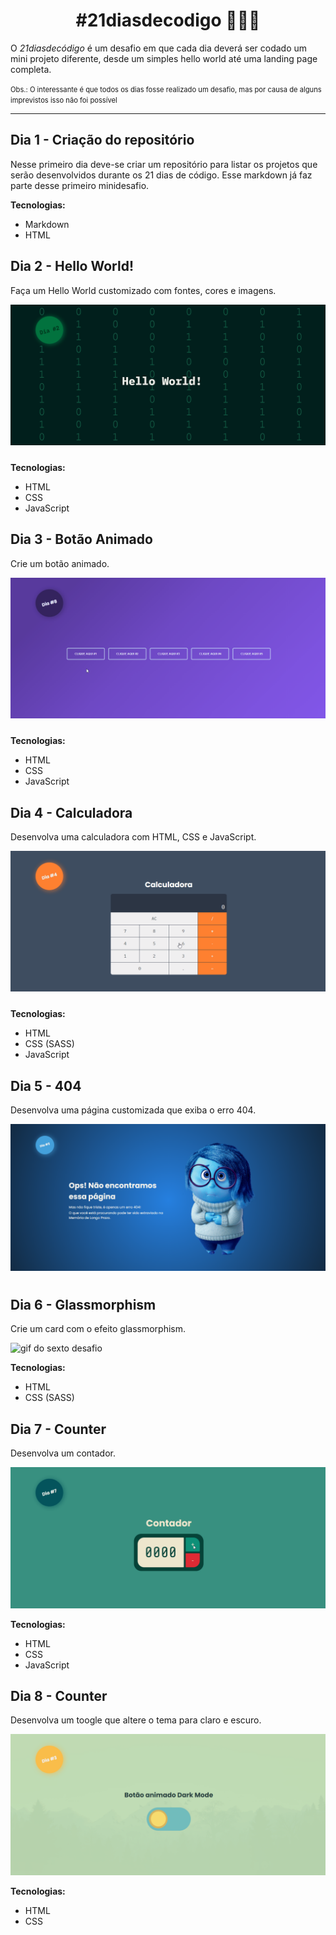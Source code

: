 <h1 style="text-align: center; font-weight: bold">#21diasdecodigo 👨🏽‍💻</h1>
O <em>21diasdecódigo</em> é um desafio em que cada dia deverá ser codado um mini projeto diferente, desde um simples hello world até uma landing page completa.

<small style="font-size: 0.7rem; line-height: 50%;">Obs.: O interessante é que todos os dias fosse realizado um desafio, mas por causa de alguns imprevistos isso não foi possível</small>

---

## Dia 1 - Criação do repositório

Nesse primeiro dia deve-se criar um repositório para listar os projetos que serão desenvolvidos durante os 21 dias de código. Esse markdown já faz parte desse primeiro minidesafio.

**Tecnologias:**

- Markdown
- HTML

## Dia 2 - Hello World!

Faça um Hello World customizado com fontes, cores e imagens.

<img src="./public/day2.gif" style="margin-bottom: 10px;">

**Tecnologias:**

- HTML
- CSS
- JavaScript

## Dia 3 - Botão Animado

Crie um botão animado.

<img src="./public/day3.gif" style="margin-bottom: 10px;">

**Tecnologias:**

- HTML
- CSS
- JavaScript

## Dia 4 - Calculadora

Desenvolva uma calculadora com HTML, CSS e JavaScript.

<img src="./public/day4.gif" style="margin-bottom: 10px;">

**Tecnologias:**

- HTML
- CSS (SASS)
- JavaScript

## Dia 5 - 404

Desenvolva uma página customizada que exiba o erro 404.

<img src="./public/day5.png" style="margin-bottom: 10px;">

## Dia 6 - Glassmorphism

Crie um card com o efeito glassmorphism.

<img src="./public/day6.gif" alt="gif do sexto desafio">

**Tecnologias:**

- HTML
- CSS (SASS)

## Dia 7 - Counter

Desenvolva um contador.

<img src="./public/day7.gif" alt="gif do sétimo desafio">

**Tecnologias:**

- HTML
- CSS
- JavaScript

## Dia 8 - Counter

Desenvolva um toogle que altere o tema para claro e escuro.

<img src="./public/day8.gif" alt="gif do oitavo desafio">

**Tecnologias:**

- HTML
- CSS
